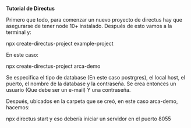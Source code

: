 **Tutorial de Directus**

Primero que todo, para comenzar un nuevo proyecto de directus hay que asegurarse de tener node 10+ instalado. Después de esto vamos a la terminal y:

npx create-directus-project example-project

En este caso:

npx create-directus-project arca-demo

Se especifica el tipo de database (En este caso postrgres), el local host, el puerto, el nombre de la database y la contraseña. Se crea entonces un usuario (Que debe ser un e-mail) Y una contraseña.

Después, ubicados en la carpeta que se creó, en este caso arca-demo, hacemos:

npx directus start y eso debería iniciar un servidor en el puerto 8055

